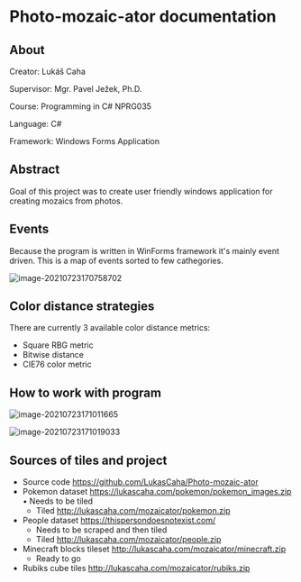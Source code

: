 # Photo-mozaic-ator documentation

## About

Creator: Lukáš Caha

Supervisor: Mgr. Pavel Ježek, Ph.D.

Course: Programming in C# NPRG035

Language: C#

Framework: Windows Forms Application

## Abstract

Goal of this project was to create user friendly windows application for creating mozaics from photos.

## Events

Because the program is written in WinForms framework it's mainly event driven. This is a map of events sorted to few cathegories.

![image-20210723170758702](C:\Users\Lukas\AppData\Roaming\Typora\typora-user-images\image-20210723170758702.png)

## Color distance strategies

There are currently 3 available color distance metrics:

* Square RBG metric
* Bitwise distance
* CIE76 color metric

## How to work with program

![image-20210723171011665](C:\Users\Lukas\AppData\Roaming\Typora\typora-user-images\image-20210723171011665.png)

![image-20210723171019033](C:\Users\Lukas\AppData\Roaming\Typora\typora-user-images\image-20210723171019033.png)

## Sources of tiles and project

* Source code https://github.com/LukasCaha/Photo-mozaic-ator
* Pokemon dataset https://lukascaha.com/pokemon/pokemon_images.zip • Needs to be tiled
  * Tiled http://lukascaha.com/mozaicator/pokemon.zip
* People dataset https://thispersondoesnotexist.com/
  * Needs to be scraped and then tiled
  * Tiled http://lukascaha.com/mozaicator/people.zip
* Minecraft blocks tileset http://lukascaha.com/mozaicator/minecraft.zip
  * Ready to go
* Rubiks cube tiles http://lukascaha.com/mozaicator/rubiks.zip
